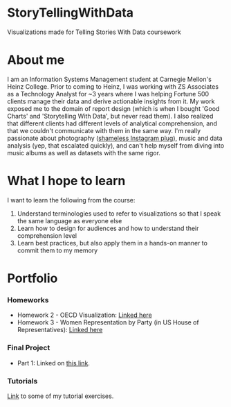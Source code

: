 # StoryTellingWithData
Visualizations made for Telling Stories With Data coursework

# About me
I am an Information Systems Management student at Carnegie Mellon's Heinz College. Prior to coming to Heinz, I was working with ZS Associates as a Technology Analyst for ~3 years where I was helping Fortune 500 clients manage their data and derive actionable insights from it. My work exposed me to the domain of report design (which is when I bought 'Good Charts' and 'Storytelling With Data', but never read them). I also realized that different clients had different levels of analytical comprehension, and that we couldn't communicate with them in the same way. I'm really passionate about photography ([shameless Instagram plug](https://www.instagram.com/sancsaini/)), music and data analysis (yep, that escalated quickly), and can't help myself from diving into music albums as well as datasets with the same rigor. 

# What I hope to learn
I want to learn the following from the course:
1. Understand terminologies used to refer to visualizations so that I speak the same language as everyone else
2. Learn how to design for audiences and how to understand their comprehension level
3. Learn best practices, but also apply them in a hands-on manner to commit them to my memory

# Portfolio

### Homeworks
* Homework 2 - OECD Visualization: [Linked here](./Homework2.md)
* Homework 3 - Women Representation by Party (in US House of Representatives): [Linked here](./Homework3.md)

### Final Project
* Part 1: Linked on [this link](./FinalProjectPart1.md).

### Tutorials
[Link](./Tutorials.md) to some of my tutorial exercises.
